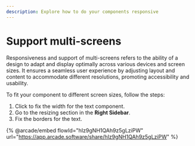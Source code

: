 ```yaml
---
description: Explore how to do your components responsive
---
```


# Support multi-screens

Responsiveness and support of multi-screens refers to the ability of a design to adapt and display optimally across various devices and screen sizes. It ensures a seamless user experience by adjusting layout and content to accommodate different resolutions, promoting accessibility and usability.

To fit your component to different screen sizes, follow the steps:

1. Click to fix the width for the text component.
2. Go to the resizing section in the **Right Sidebar**.
3. Fix the borders for the text.

{% @arcade/embed flowId="hIz9gNH1QAh9z5gLziPW" url="https://app.arcade.software/share/hIz9gNH1QAh9z5gLziPW" %}
